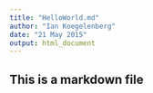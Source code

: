 ```yaml
---
title: "HelloWorld.md"
author: "Ian Koegelenberg"
date: "21 May 2015"
output: html_document
---
```


## This is a markdown file